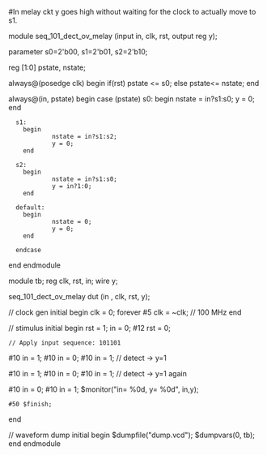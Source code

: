 #In melay ckt y goes high without waiting for the clock to actually move to s1.

module seq_101_dect_ov_melay (input in, clk, rst, output reg y);

  parameter s0=2'b00, s1=2'b01, s2=2'b10;
  
  reg [1:0] pstate, nstate;
  
  always@(posedge clk) begin
    if(rst)
      pstate <= s0;
    else
      pstate<= nstate;
  end
  
  always@(in, pstate) begin
    case (pstate)
      s0: 
        begin
        		nstate = in?s1:s0;
        		y = 0;
        end
      
      s1:
        begin
          		nstate = in?s1:s2;
          		y = 0;
        end
      
      s2:
        begin
          		nstate = in?s1:s0;
          		y = in?1:0;
        end
      
      default:
        begin
          		nstate = 0;
          		y = 0;
        end
    
      endcase
    
  end
endmodule


module tb;
  reg clk, rst, in;
  wire y;

  seq_101_dect_ov_melay dut (in , clk, rst, y);

  // clock gen
  initial begin
    clk = 0;
    forever #5 clk = ~clk;  // 100 MHz
  end

  // stimulus
  initial begin
    rst = 1; in = 0;
    #12 rst = 0;

    // Apply input sequence: 101101
   #10 in = 1;
   #10 in = 0; 
   #10 in = 1;   // detect → y=1

   #10 in = 1; 
   #10 in = 0;
   #10 in = 1;    // detect → y=1 again

   #10 in = 0; 
   #10 in = 1; 
    $monitor("in= %0d, y= %0d", in,y);

    #50 $finish;
  end

  // waveform dump
  initial begin
    $dumpfile("dump.vcd");
    $dumpvars(0, tb);
  end
endmodule

